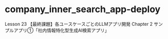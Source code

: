 # company_inner_search_app-deploy
Lesson 23 【最終課題】各ユースケースごとのLLMアプリ開発  Chapter 2 サンプルアプリ①「社内情報特化型生成AI検索アプリ」
